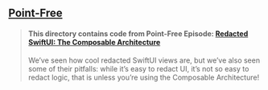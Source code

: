 ## [Point-Free](https://www.pointfree.co)

> #### This directory contains code from Point-Free Episode: [Redacted SwiftUI: The Composable Architecture](https://www.pointfree.co/episodes/ep116-redacted-swiftui-the-composable-architecture)
>
> We’ve seen how cool redacted SwiftUI views are, but we’ve also seen some of their pitfalls: while it’s easy to redact UI, it’s not so easy to redact logic, that is unless you’re using the Composable Architecture!
